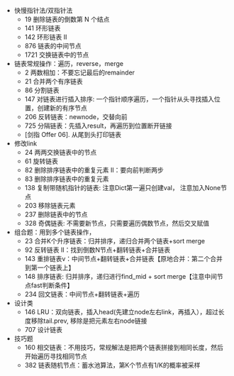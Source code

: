 - 快慢指针法/双指针法
  - 19 删除链表的倒数第 N 个结点
  - 141 环形链表
  - 142 环形链表 II
  - 876 链表的中间节点
  - 1721 交换链表中的节点
- 链表常规操作：遍历，reverse，merge
  - 2 两数相加：不要忘记最后的remainder
  - 21 合并两个有序链表
  - 86 分割链表
  - 147 对链表进行插入排序: 一个指针顺序遍历，一个指针从头寻找插入位置，创建新的有序节点
  - 206 反转链表：newnode，交替向前
  - 725 分隔链表：先插入result，再遍历到位置断开链接
  - [剑指 Offer 06]. 从尾到头打印链表
- 修改link
  - 24 两两交换链表中的节点
  - 61 旋转链表
  - 82 删除排序链表中的重复元素 II：要向前判断两步
  - 83 删除排序链表中的重复元素
  - 138 复制带随机指针的链表: 注意Dict第一遍只创建val， 注意加入None节点
  - 203 移除链表元素
  - 237 删除链表中的节点
  - 328 奇偶链表: 不需要新节点，只需要遍历偶数节点，然后交叉赋值
- 组合题：用到多个链表操作，
  - 23 合并K个升序链表：归并排序，递归合并两个链表+sort merge
  - 92 反转链表 II：找到倒数N节点+翻转链表+合并链表
  - 143 重排链表v：中间节点+翻转链表+合并链表【原地合并：第二个合并到第一个链表上】
  - 148 排序链表: 归并排序，递归进行find_mid + sort merge【注意中间节点fast判断条件】
  - 234 回文链表：中间节点+翻转链表+遍历
- 设计类
  - 146 LRU：双向链表，插入head(先建立node左右link，再插入），超过长度移除tail.prev, 移除是把元素左右node链接
  - 707 设计链表
- 技巧题
  - 160 相交链表：不用技巧，常规解法是把两个链表拼接到相同长度，然后开始遍历寻找相同节点
  - 382 链表随机节点：蓄水池算法，第K个节点有1/K的概率被采样
